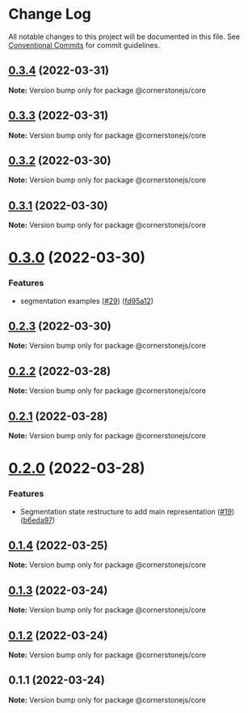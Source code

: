 # Change Log

All notable changes to this project will be documented in this file.
See [Conventional Commits](https://conventionalcommits.org) for commit guidelines.

## [0.3.4](https://github.com/PrecisionMetrics/cornerstone3d-FORPUBLIC/compare/@cornerstonejs/core@0.3.3...@cornerstonejs/core@0.3.4) (2022-03-31)

**Note:** Version bump only for package @cornerstonejs/core





## [0.3.3](https://github.com/PrecisionMetrics/cornerstone3d-FORPUBLIC/compare/@cornerstonejs/core@0.3.2...@cornerstonejs/core@0.3.3) (2022-03-31)

**Note:** Version bump only for package @cornerstonejs/core





## [0.3.2](https://github.com/PrecisionMetrics/cornerstone3d-FORPUBLIC/compare/@cornerstonejs/core@0.3.1...@cornerstonejs/core@0.3.2) (2022-03-30)

**Note:** Version bump only for package @cornerstonejs/core





## [0.3.1](https://github.com/PrecisionMetrics/cornerstone3d-FORPUBLIC/compare/@cornerstonejs/core@0.3.0...@cornerstonejs/core@0.3.1) (2022-03-30)

**Note:** Version bump only for package @cornerstonejs/core

# [0.3.0](https://github.com/PrecisionMetrics/cornerstone3d-FORPUBLIC/compare/@cornerstonejs/core@0.2.3...@cornerstonejs/core@0.3.0) (2022-03-30)

### Features

- segmentation examples ([#29](https://github.com/PrecisionMetrics/cornerstone3d-FORPUBLIC/issues/29)) ([fd95a12](https://github.com/PrecisionMetrics/cornerstone3d-FORPUBLIC/commit/fd95a12910ffe87a201d5eb94cbae32e95a8be8f))

## [0.2.3](https://github.com/PrecisionMetrics/cornerstone3d-FORPUBLIC/compare/@cornerstonejs/core@0.2.2...@cornerstonejs/core@0.2.3) (2022-03-30)

**Note:** Version bump only for package @cornerstonejs/core

## [0.2.2](https://github.com/PrecisionMetrics/cornerstone3d-FORPUBLIC/compare/@cornerstonejs/core@0.2.1...@cornerstonejs/core@0.2.2) (2022-03-28)

**Note:** Version bump only for package @cornerstonejs/core

## [0.2.1](https://github.com/PrecisionMetrics/cornerstone3d-FORPUBLIC/compare/@cornerstonejs/core@0.2.0...@cornerstonejs/core@0.2.1) (2022-03-28)

**Note:** Version bump only for package @cornerstonejs/core

# [0.2.0](https://github.com/PrecisionMetrics/cornerstone3d-FORPUBLIC/compare/@cornerstonejs/core@0.1.4...@cornerstonejs/core@0.2.0) (2022-03-28)

### Features

- Segmentation state restructure to add main representation ([#19](https://github.com/PrecisionMetrics/cornerstone3d-FORPUBLIC/issues/19)) ([b6eda97](https://github.com/PrecisionMetrics/cornerstone3d-FORPUBLIC/commit/b6eda97ab77ec244fd2e3a8c7d164efe78a4516f))

## [0.1.4](https://github.com/PrecisionMetrics/cornerstone3d-FORPUBLIC/compare/@cornerstonejs/core@0.1.3...@cornerstonejs/core@0.1.4) (2022-03-25)

**Note:** Version bump only for package @cornerstonejs/core

## [0.1.3](https://github.com/PrecisionMetrics/cornerstone3d-FORPUBLIC/compare/@cornerstonejs/core@0.1.2...@cornerstonejs/core@0.1.3) (2022-03-24)

**Note:** Version bump only for package @cornerstonejs/core

## [0.1.2](https://github.com/PrecisionMetrics/cornerstone3d-FORPUBLIC/compare/@cornerstonejs/core@0.1.1...@cornerstonejs/core@0.1.2) (2022-03-24)

**Note:** Version bump only for package @cornerstonejs/core

## 0.1.1 (2022-03-24)

**Note:** Version bump only for package @cornerstonejs/core
